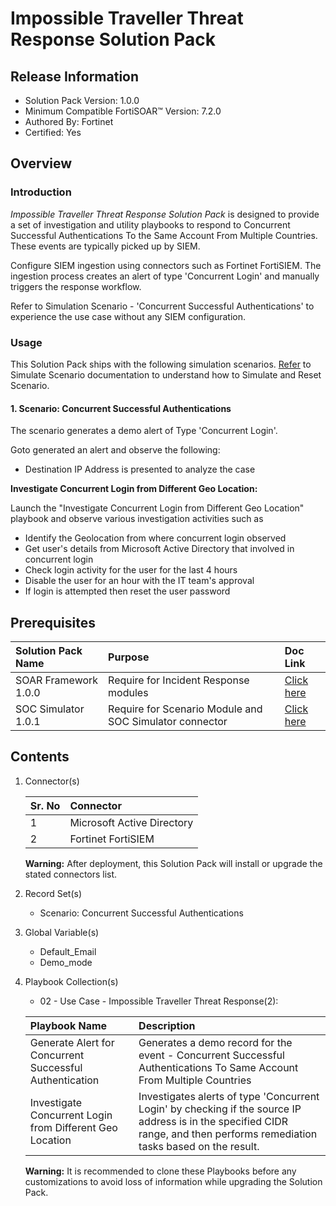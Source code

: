 # Impossible Traveller Threat Response Solution Pack

## Release Information

- Solution Pack Version: 1.0.0
- Minimum Compatible FortiSOAR™ Version: 7.2.0
- Authored By: Fortinet
- Certified: Yes

## Overview

### Introduction

*Impossible Traveller Threat Response Solution Pack* is designed to provide a set of investigation and utility playbooks to respond to Concurrent Successful Authentications To the Same Account From Multiple Countries. These events are typically picked up by SIEM.

Configure SIEM ingestion using connectors such as Fortinet FortiSIEM. The ingestion process creates an alert of type 'Concurrent Login' and manually triggers the response workflow.

Refer to Simulation Scenario - 'Concurrent Successful Authentications' to experience the use case without any SIEM configuration.

### Usage

This Solution Pack ships with the following simulation scenarios. [Refer](https://github.com/fortinet-fortisoar/solution-pack-soc-simulator/blob/develop/docs/solution-pack-guide.md/?target=_blank) to Simulate Scenario documentation to understand how to Simulate and Reset Scenario.

#### 1. Scenario: Concurrent Successful Authentications

The scenario generates a demo alert of Type 'Concurrent Login'.

Goto generated an alert and observe the following:

- Destination IP Address is presented to analyze the case

**Investigate Concurrent Login from Different Geo Location:**

Launch the "Investigate Concurrent Login from Different Geo Location" playbook and observe various investigation activities such as

- Identify the Geolocation from where concurrent login observed
- Get user's details from Microsoft Active Directory that involved in concurrent login
- Check login activity for the user for the last 4 hours
- Disable the user for an hour with the IT team's approval
- If login is attempted then reset the user password

## Prerequisites

|**Solution Pack Name**|**Purpose**|**Doc Link**|
| :- | :- | :- |
|SOAR Framework 1.0.0|Require for Incident Response modules|[Click here](https://github.com/fortinet-fortisoar/solution-pack-soar-framework/blob/develop/README.md)|
|SOC Simulator 1.0.1|Require for Scenario Module and SOC Simulator connector| [Click here](https://github.com/fortinet-fortisoar/solution-pack-soc-simulator/blob/develop/README.md)|

## Contents

1. Connector(s)

    |**Sr. No**|**Connector**|
    | :- | :- |
    |1|Microsoft Active Directory|
    |2|Fortinet FortiSIEM|

     **Warning:** After deployment, this Solution Pack will install or upgrade the stated connectors list.

2. Record Set(s)

    - Scenario: Concurrent Successful Authentications

3. Global Variable(s)

    - Default_Email
    - Demo_mode

4. Playbook Collection(s)
    - 02 - Use Case - Impossible Traveller Threat Response(2):

    |**Playbook Name**|**Description**|
    | :- | :- |
    |Generate Alert for Concurrent Successful Authentication | Generates a demo record for the event - Concurrent Successful Authentications To Same Account From Multiple Countries|
    |Investigate Concurrent Login from Different Geo Location | Investigates alerts of type 'Concurrent Login' by checking if the source IP address is in the specified CIDR range, and then performs remediation tasks based on the result.|

     **Warning:** It is recommended to clone these Playbooks before any customizations to avoid loss of information while upgrading the Solution Pack.

